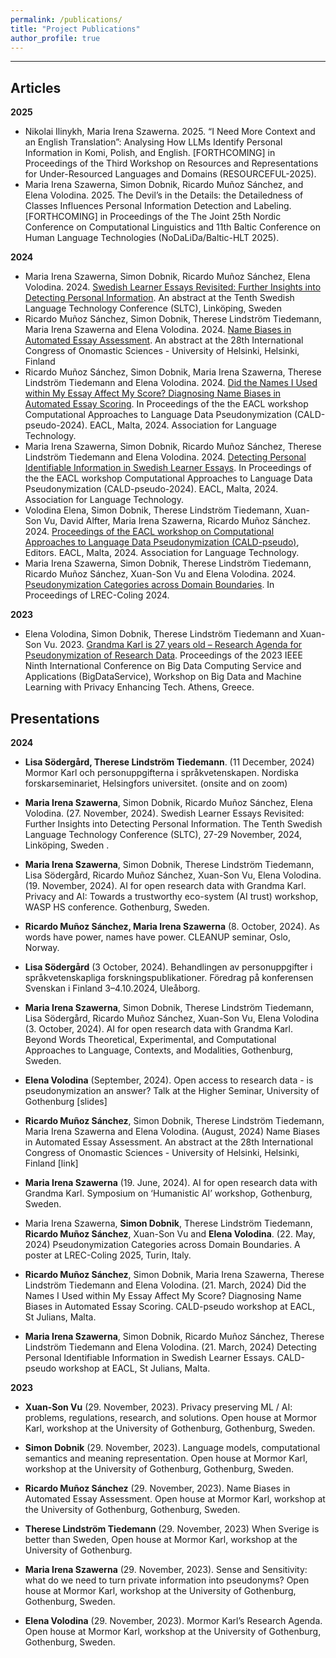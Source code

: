 ```yaml
---
permalink: /publications/
title: "Project Publications"
author_profile: true
---
```


------
## Articles

**2025**
* Nikolai Ilinykh, Maria Irena Szawerna. 2025. “I Need More Context and an English Translation”: Analysing How
LLMs Identify Personal Information in Komi, Polish, and English. [FORTHCOMING] in Proceedings of the Third Workshop on Resources and Representations for Under-Resourced Languages and Domains (RESOURCEFUL-2025).
* Maria Irena Szawerna, Simon Dobnik, Ricardo Muñoz Sánchez, and Elena Volodina. 2025. The Devil’s in the Details: the Detailedness of Classes Influences Personal Information Detection and Labeling. [FORTHCOMING] in Proceedings of the The Joint 25th Nordic Conference on Computational Linguistics and 11th Baltic Conference on Human Language Technologies (NoDaLiDa/Baltic-HLT 2025).


**2024**
* Maria Irena Szawerna, Simon Dobnik, Ricardo Muñoz Sánchez, Elena Volodina. 2024. [Swedish Learner Essays Revisited: Further Insights into Detecting Personal Information](https://sltc2024.github.io/abstracts/szawerna.pdf). An abstract at the Tenth Swedish Language Technology Conference (SLTC), Linköping, Sweden
* Ricardo Muñoz Sánchez, Simon Dobnik, Therese Lindström Tiedemann, Maria Irena Szawerna and Elena Volodina. 2024. [Name Biases in Automated Essay Assessment](https://researchportal.helsinki.fi/en/publications/name-biases-in-automated-essay-assessment-poster-presentation). An abstract at the 28th International Congress of Onomastic Sciences - University of Helsinki, Helsinki, Finland 
* Ricardo Muñoz Sánchez, Simon Dobnik, Maria Irena Szawerna, Therese Lindström Tiedemann and Elena Volodina. 2024. [Did the Names I Used within My Essay Affect My Score? Diagnosing Name Biases in Automated Essay Scoring](https://aclanthology.org/2024.caldpseudo-1.10/). In Proceedings of the the EACL workshop Computational Approaches to Language Data Pseudonymization (CALD-pseudo-2024). EACL, Malta, 2024. Association for Language Technology. 
* Maria Irena Szawerna, Simon Dobnik, Ricardo Muñoz Sánchez, Therese Lindström Tiedemann and Elena Volodina. 2024. [Detecting Personal Identifiable Information in Swedish Learner Essays](https://aclanthology.org/2024.caldpseudo-1.7/). In Proceedings of the the EACL workshop Computational Approaches to Language Data Pseudonymization (CALD-pseudo-2024). EACL, Malta, 2024. Association for Language Technology.
* Volodina Elena, Simon Dobnik, Therese Lindström Tiedemann, Xuan-Son Vu, David Alfter, Maria Irena Szawerna, Ricardo Muñoz Sánchez. 2024. [Proceedings of the EACL workshop on Computational Approaches to Language Data Pseudonymization (CALD-pseudo)](https://aclanthology.org/2024.caldpseudo-1.0/), Editors. EACL, Malta, 2024. Association for Language Technology.
* Maria Irena Szawerna, Simon Dobnik, Therese Lindström Tiedemann, Ricardo Muñoz Sánchez, Xuan-Son Vu and Elena Volodina. 2024. [Pseudonymization Categories across Domain Boundaries](https://aclanthology.org/2024.lrec-main.1164/). In Proceedings of LREC-Coling 2024.


**2023**

* Elena Volodina, Simon Dobnik, Therese Lindström Tiedemann and Xuan-Son Vu. 2023. [Grandma Karl is 27 years old – Research Agenda for Pseudonymization of Research Data](https://conferences.computer.org/cisosepub/pdfs/BigDataService2023-6X6dTK9dbY3khFk7JNapTA/337900a229/337900a229.pdf). Proceedings of the 2023 IEEE Ninth International Conference on Big Data Computing Service and Applications (BigDataService), Workshop on Big Data and Machine Learning with Privacy Enhancing Tech. Athens, Greece.


## Presentations

**2024**

* **Lisa Södergård, Therese Lindström Tiedemann**. (11 December, 2024) Mormor Karl och personuppgifterna i språkvetenskapen. Nordiska forskarseminariet, Helsingfors universitet. (onsite and on zoom)

* **Maria Irena Szawerna**, Simon Dobnik, Ricardo Muñoz Sánchez, Elena Volodina. (27. November, 2024). Swedish Learner Essays Revisited: Further Insights into Detecting Personal Information.
The Tenth Swedish Language Technology Conference (SLTC), 27-29 November, 2024, Linköping, Sweden .

* **Maria Irena Szawerna**, Simon Dobnik, Therese Lindström Tiedemann, Lisa Södergård, Ricardo Muñoz Sánchez, Xuan-Son Vu, Elena Volodina. (19. November, 2024). AI for open research data with Grandma Karl. Privacy and AI: Towards a trustworthy eco-system (AI trust) workshop, WASP HS conference. Gothenburg, Sweden. 

* **Ricardo Muñoz Sánchez, Maria Irena Szawerna** (8. October, 2024). As words have power, names have power. CLEANUP seminar, Oslo, Norway.   

* **Lisa Södergård** (3 October, 2024). Behandlingen av personuppgifter i språkvetenskapliga forskningspublikationer. Föredrag på konferensen Svenskan i Finland 3–4.10.2024, Uleåborg.

* **Maria Irena Szawerna**, Simon Dobnik, Therese Lindström Tiedemann, Lisa Södergård, Ricardo Muñoz Sánchez, Xuan-Son Vu, Elena Volodina (3. October, 2024). AI for open research data with Grandma Karl. Beyond Words Theoretical, Experimental, and Computational Approaches to Language, Contexts, and Modalities, Gothenburg, Sweden.

* **Elena Volodina** (September, 2024). Open access to research data - is pseudonymization an answer? Talk at the Higher Seminar, University of Gothenburg [slides]

* **Ricardo Muñoz Sánchez**, Simon Dobnik, Therese Lindström Tiedemann, Maria Irena Szawerna and Elena Volodina. (August, 2024) Name Biases in Automated Essay Assessment. An abstract at the 28th International Congress of Onomastic Sciences - University of Helsinki, Helsinki, Finland [link]

* **Maria Irena Szawerna** (19. June, 2024). AI for open research data with Grandma Karl. Symposium on ‘Humanistic AI’ workshop, Gothenburg, Sweden.

* Maria Irena Szawerna, **Simon Dobnik**, Therese Lindström Tiedemann, **Ricardo Muñoz Sánchez**, Xuan-Son Vu and **Elena Volodina**. (22. May, 2024) Pseudonymization Categories across Domain Boundaries. A poster at LREC-Coling 2025, Turin, Italy.

* **Ricardo Muñoz Sánchez**, Simon Dobnik, Maria Irena Szawerna, Therese Lindström Tiedemann and Elena Volodina. (21. March, 2024) Did the Names I Used within My Essay Affect My Score? Diagnosing Name Biases in Automated Essay Scoring. CALD-pseudo workshop at EACL, St Julians, Malta.

* **Maria Irena Szawerna**, Simon Dobnik, Ricardo Muñoz Sánchez, Therese Lindström Tiedemann and Elena Volodina. (21. March, 2024) Detecting Personal Identifiable Information in Swedish Learner Essays. CALD-pseudo workshop at EACL, St Julians, Malta.


**2023**

* **Xuan-Son Vu** (29. November, 2023). Privacy preserving ML / AI: problems, regulations, research, and solutions.  Open house at Mormor Karl, workshop at the University of Gothenburg, Gothenburg, Sweden.

* **Simon Dobnik** (29. November, 2023). Language models, computational semantics and meaning representation.  Open house at Mormor Karl, workshop at the University of Gothenburg, Gothenburg, Sweden.

* **Ricardo Muñoz Sánchez** (29. November, 2023). Name Biases in Automated Essay Assessment.  Open house at Mormor Karl, workshop at the University of Gothenburg, Gothenburg, Sweden.

* **Therese Lindström Tiedemann** (29. November, 2023) When Sverige is better than Sweden, Open house at Mormor Karl, workshop at the University of Gothenburg.

* **Maria Irena Szawerna** (29. November, 2023). Sense and Sensitivity: what do we need to turn private information into pseudonyms? Open house at Mormor Karl, workshop at the University of Gothenburg, Gothenburg, Sweden.

* **Elena Volodina** (29. November, 2023). Mormor Karl’s Research Agenda.  Open house at Mormor Karl, workshop at the University of Gothenburg, Gothenburg, Sweden.



<!-- // TODO - Add texbib support -->
